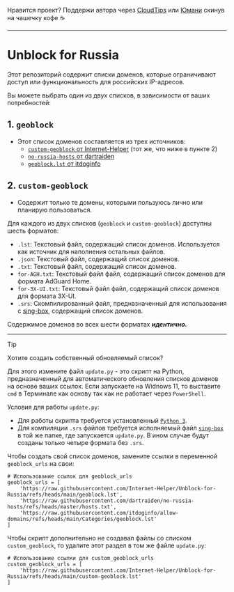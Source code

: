 Нравится проект? Поддержи автора через [CloudTips](https://pay.cloudtips.ru/p/8ec8a87c) или [Юмани](https://yoomoney.ru/to/41001945296522) скинув на чашечку кофе ☕ 

***

# Unblock for Russia

Этот репозиторий содержит списки доменов, которые ограничивают доступ или функциональность для российских IP-адресов.

Вы можете выбрать один из двух списков, в зависимости от ваших потребностей:

## 1. `geoblock`

*   Этот список доменов составляется из трех источников:
    *   [`custom-geoblock` от Internet-Helper](https://github.com/Internet-Helper/Unblock-for-Russia/blob/main/custom-geoblock.lst) (тот же, что ниже в пункте 2)
    *   [`no-russia-hosts` от dartraiden](https://github.com/dartraiden/no-russia-hosts/blob/master/hosts.txt)
    *   [`geoblock.lst` от itdoginfo](https://github.com/itdoginfo/allow-domains/blob/main/Categories/geoblock.lst)

## 2. `custom-geoblock`

*   Содержит только те домены, которыми пользуюсь лично или планирую пользоваться.

Для каждого из двух списков (`geoblock` и `custom-geoblock`) доступны шесть форматов:

*   `.lst`: Текстовый файл, содержащий список доменов. Используется как источник для наполнения остальных файлов.
*   `.json`: Текстовый файл, содержащий список доменов.
*   `.txt`: Текстовый файл, содержащий список доменов.
*   `for-AGH.txt`: Текстовый файл файл, содержащий список доменов для формата AdGuard Home.
*   `for-3X-UI.txt`: Текстовый файл файл, содержащий список доменов для формата 3X-UI.
*   `.srs`: Скомпилированный файл, предназначенный для использования с [sing-box](https://github.com/SagerNet/sing-box), содержащий список доменов.

Содержимое доменов во всех шести форматах ***идентично.***

***

> [!TIP]
> Хотите создать собственный обновляемый список?

Для этого измените файл `update.py` - это скрипт на Python, предназначенный для автоматического обновления списков доменов на основе ваших ссылок. Если запускаете на Widnows 11, то выставите `cmd` в Терминале как основу так как не работает через `PowerShell`. 

Условия для работы `update.py`:

*   Для работы скрипта требуется установленный [`Python 3`](https://www.python.org/downloads/).
*   Для компиляции `.srs` файлов требуется исполняемый файл [`sing-box`](https://github.com/SagerNet/sing-box/releases) в той же папке, где запускается `update.py`. В ином случае будут созданы только четыре формата без `.srs`.

Чтобы создать свой список доменов, замените ссылки в переменной `geoblock_urls` на свои:
```
# Использование ссылок для geoblock_urls
geoblock_urls = [
    'https://raw.githubusercontent.com/Internet-Helper/Unblock-for-Russia/refs/heads/main/geoblock.lst',
    'https://raw.githubusercontent.com/dartraiden/no-russia-hosts/refs/heads/master/hosts.txt',
    'https://raw.githubusercontent.com/itdoginfo/allow-domains/refs/heads/main/Categories/geoblock.lst'
]
```
Чтобы скрипт дополнительно не создавал файлы со списком `custom_geoblock`, то удалите этот раздел в том же файле `update.py`:
```
# Использование ссылки для custom_geoblock_urls
custom_geoblock_urls = [
    'https://raw.githubusercontent.com/Internet-Helper/Unblock-for-Russia/refs/heads/main/custom-geoblock.lst'
]
```
